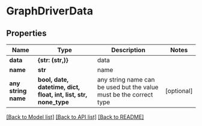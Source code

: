 # GraphDriverData


## Properties
Name | Type | Description | Notes
------------ | ------------- | ------------- | -------------
**data** | **{str: (str,)}** | data | 
**name** | **str** | name | 
**any string name** | **bool, date, datetime, dict, float, int, list, str, none_type** | any string name can be used but the value must be the correct type | [optional]

[[Back to Model list]](../README.md#documentation-for-models) [[Back to API list]](../README.md#documentation-for-api-endpoints) [[Back to README]](../README.md)


